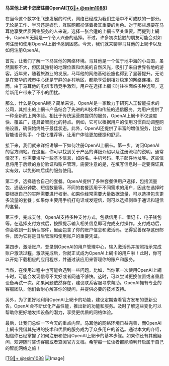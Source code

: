 **马耳他上網卡怎麽註冊OpenAI[[TG💪+ @esim1088](https://t.me/s/esim1088)]**

在当今这个数字化飞速发展的时代，网络已经成为我们生活中不可或缺的一部分。无论是工作、学习还是娱乐，互联网都扮演着极其重要的角色。对于那些想要在马耳他享受优质网络服务的人来说，选择一张合适的上網卡至关重要。而提到上網卡，OpenAI无疑是一个令人兴奋的选择。不过，许多初次接触的朋友可能会对如何注册和使用OpenAI上網卡感到困惑。今天，我们就来聊聊马耳他的上網卡以及如何注册OpenAI。

首先，让我们了解一下马耳他的网络环境。马耳他是一个位于地中海的小岛国，虽然面积不大，但因其独特的地理位置和优美的自然风光，吸引了来自世界各地的游客。近年来，随着旅游业的发展，马耳他的网络基础设施也得到了显著提升。无论是在繁华的城市中心还是宁静的乡村地区，都能享受到相对稳定的网络连接。然而，由于马耳他的电信市场竞争激烈，用户在选择上網卡时往往面临多种选项，这给新用户带来了不小的困扰。

那么，什么是OpenAI呢？简单来说，OpenAI是一家致力于研究人工智能技术的公司，其推出的上網卡产品结合了先进的AI技术和传统的通信服务，为用户提供了一种全新的上网体验。相比于传统运营商提供的服务，OpenAI上網卡不仅速度快、覆盖广，还具备智能化的特点。例如，它可以根据用户的使用习惯自动调整网络设置，确保始终处于最佳状态。此外，OpenAI还提供了丰富的增值服务，比如智能语音助手、个性化推荐等，让用户体验更加便捷和舒适。

接下来，我们就来详细讲解一下如何注册OpenAI上網卡。第一步，访问OpenAI的官方网站。在这里，你可以找到关于产品的详细介绍以及注册流程的说明。通常情况下，你需要填写一些基本信息，如姓名、手机号码、电子邮件地址等。这些信息将用于后续的身份验证和账户管理。需要注意的是，在填写信息时一定要保证真实有效，以免影响后续的服务使用。

第二步，选择适合自己的套餐。OpenAI提供了多种套餐供用户选择，包括流量包、通话分钟数、短信数量等。不同的套餐适用于不同需求的用户，因此在选择时要根据自己的实际需要进行权衡。如果你经常需要大量数据流量，可以选择包含更多流量的套餐；如果你主要用手机打电话或发短信，则可以选择侧重于通话和短信的套餐。

第三步，完成支付。OpenAI支持多种支付方式，包括信用卡、借记卡、电子钱包等。在选择支付方式后，按照提示输入相关信息即可完成支付操作。支付成功后，你会收到一封确认邮件，里面包含了你的账户信息和激活码。记得妥善保存这份邮件，因为它将是日后管理和使用账户的重要凭证。

第四步，激活账户。登录到OpenAI的用户管理中心，输入激活码并按照指示完成账户激活过程。激活完成后，你就正式成为OpenAI上網卡的用户啦！此时，你可以开始下载相应的应用程序，并通过该应用来管理你的账户和服务。

当然，在使用过程中也可能会遇到一些问题。比如，当你第一次使用OpenAI上網卡时，可能会发现信号不太好或者网速不够快。这时，可以尝试更换位置或者重启设备再试一次。如果问题依然存在，建议联系客服寻求帮助。OpenAI拥有专业的客服团队，他们会耐心解答你的疑问，并提供必要的技术支持。

另外，为了更好地利用OpenAI上網卡的功能，建议定期查看官方发布的更新公告。OpenAI会不断优化产品性能，推出新的功能和服务。及时了解这些变化可以帮助你更好地发挥设备的潜力，享受更优质的网络体验。

最后，让我们总结一下今天的重点内容。马耳他的网络环境日益完善，而OpenAI上網卡凭借其先进的技术和优质的服务成为了众多用户的首选。通过本文的介绍，相信你已经掌握了如何注册和使用OpenAI上網卡的基本步骤。如果你还有其他疑问，欢迎随时咨询客服或者查阅官方文档。希望每一位读者都能顺利开启属于自己的智能网络之旅！

[[TG💪+ @esim1088](https://t.me/s/esim1088) ![Image](https://i.postimg.cc/4NQfJmqS/Snipaste-2025-05-13-00-14-12.png)]